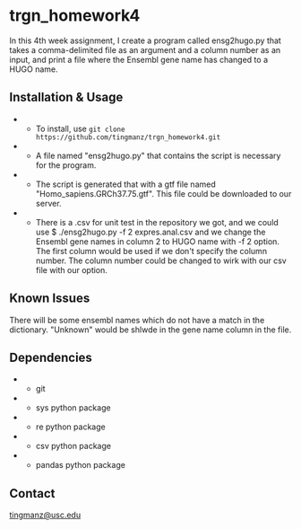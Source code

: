 # trgn_homework4
In this 4th week assignment, I create a program called ensg2hugo.py that takes a comma-delimited file as an argument and a column number as an input, and print a file where the Ensembl gene name has changed to a HUGO name.

## Installation & Usage
- * To install, use `git clone https://github.com/tingmanz/trgn_homework4.git`
- * A file named "ensg2hugo.py" that contains the script is necessary for the program. 
- * The script is generated that with a gtf file named "Homo_sapiens.GRCh37.75.gtf". This file could be downloaded to our server. 
- * There is a .csv for unit test in the repository we got, and we could use 
$ ./ensg2hugo.py -f 2 expres.anal.csv 
and we change the Ensembl gene names in column 2 to HUGO name with -f 2 option. The first column would be used if we don't specify the column number. The column number could be changed to wirk with our csv file with our option. 

## Known Issues
There will be some ensembl names which do not have a match in the dictionary. "Unknown" would be shlwde in the gene name column in the file.  

## Dependencies
- * git 
- * sys python package
- * re python package
- * csv python package
- * pandas python package

## Contact
tingmanz@usc.edu

